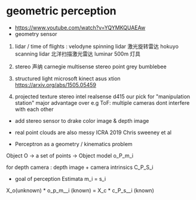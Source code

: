 # geometric perception
- https://www.youtube.com/watch?v=YQYMKQUAEAw
- geometry sensor 
1. lidar / time of flights : 
velodyne spinning lidar 激光旋转雷达
hokuyo scanning lidar 北洋扫描激光雷达
luminar 500m  灯具

2. stereo   声纳
carnegie multisense stereo
point grey bumblebee

3. structured light
microsoft kinect
asus xtion
https://arxiv.org/abs/1505.05459

4. projected texture stereo
intel realsense d415
our pick for "manipulation station"
major advantage over e.g ToF: multiple cameras dont interfere with each other


- add stereo sensor to drake 
color image & depth image

- real point clouds are also messy
ICRA 2019 Chris sweeney et al

- Perceptron as a geometry / kinematics problem

Object O -> a set of points -> Object model o_P_m_i

for depth camera : depth image + camera intrinsics C_P_S_i

- goal of perception Estimata 
m_i = s_i

X_o(unknown) * o_p_m__i (known) = X_c * c_P_s__i (known)
